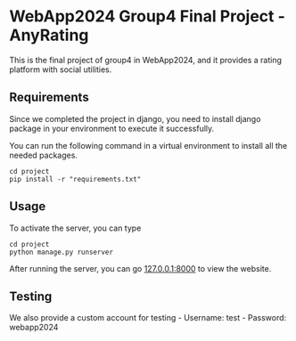 # WebApp2024 Group4 Final Project - AnyRating

This is the final project of group4 in WebApp2024, and it provides a rating platform with social utilities.

## Requirements

Since we completed the project in django, you need to install django package in your environment to execute it successfully.

You can run the following command in a virtual environment to install all the needed packages.
```
cd project
pip install -r "requirements.txt"
```

## Usage

To activate the server, you can type
```
cd project
python manage.py runserver
```
After running the server, you can go [127.0.0.1:8000](http://127.0.0.1:8000) to view the website.

## Testing

We also provide a custom account for testing
    - Username: test
    - Password: webapp2024
